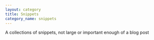 ```yaml
---
layout: category
title: Snippets
category_name: snippets
---
```


A collections of snippets, not large or important enough of a blog post
